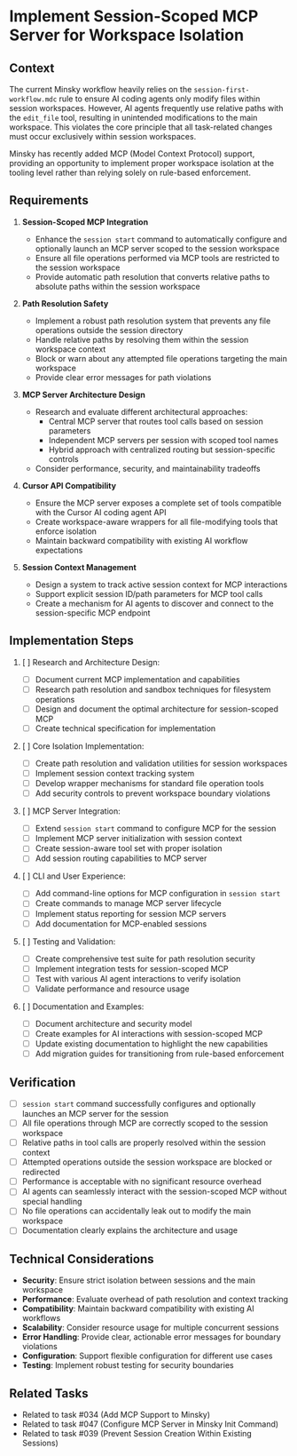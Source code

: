 # Implement Session-Scoped MCP Server for Workspace Isolation

## Context

The current Minsky workflow heavily relies on the `session-first-workflow.mdc` rule to ensure AI coding agents only modify files within session workspaces. However, AI agents frequently use relative paths with the `edit_file` tool, resulting in unintended modifications to the main workspace. This violates the core principle that all task-related changes must occur exclusively within session workspaces.

Minsky has recently added MCP (Model Context Protocol) support, providing an opportunity to implement proper workspace isolation at the tooling level rather than relying solely on rule-based enforcement.

## Requirements

1. **Session-Scoped MCP Integration**

   - Enhance the `session start` command to automatically configure and optionally launch an MCP server scoped to the session workspace
   - Ensure all file operations performed via MCP tools are restricted to the session workspace
   - Provide automatic path resolution that converts relative paths to absolute paths within the session workspace

2. **Path Resolution Safety**

   - Implement a robust path resolution system that prevents any file operations outside the session directory
   - Handle relative paths by resolving them within the session workspace context
   - Block or warn about any attempted file operations targeting the main workspace
   - Provide clear error messages for path violations

3. **MCP Server Architecture Design**

   - Research and evaluate different architectural approaches:
     - Central MCP server that routes tool calls based on session parameters
     - Independent MCP servers per session with scoped tool names
     - Hybrid approach with centralized routing but session-specific controls
   - Consider performance, security, and maintainability tradeoffs

4. **Cursor API Compatibility**

   - Ensure the MCP server exposes a complete set of tools compatible with the Cursor AI coding agent API
   - Create workspace-aware wrappers for all file-modifying tools that enforce isolation
   - Maintain backward compatibility with existing AI workflow expectations

5. **Session Context Management**
   - Design a system to track active session context for MCP interactions
   - Support explicit session ID/path parameters for MCP tool calls
   - Create a mechanism for AI agents to discover and connect to the session-specific MCP endpoint

## Implementation Steps

1. [ ] Research and Architecture Design:

   - [ ] Document current MCP implementation and capabilities
   - [ ] Research path resolution and sandbox techniques for filesystem operations
   - [ ] Design and document the optimal architecture for session-scoped MCP
   - [ ] Create technical specification for implementation

2. [ ] Core Isolation Implementation:

   - [ ] Create path resolution and validation utilities for session workspaces
   - [ ] Implement session context tracking system
   - [ ] Develop wrapper mechanisms for standard file operation tools
   - [ ] Add security controls to prevent workspace boundary violations

3. [ ] MCP Server Integration:

   - [ ] Extend `session start` command to configure MCP for the session
   - [ ] Implement MCP server initialization with session context
   - [ ] Create session-aware tool set with proper isolation
   - [ ] Add session routing capabilities to MCP server

4. [ ] CLI and User Experience:

   - [ ] Add command-line options for MCP configuration in `session start`
   - [ ] Create commands to manage MCP server lifecycle
   - [ ] Implement status reporting for session MCP servers
   - [ ] Add documentation for MCP-enabled sessions

5. [ ] Testing and Validation:

   - [ ] Create comprehensive test suite for path resolution security
   - [ ] Implement integration tests for session-scoped MCP
   - [ ] Test with various AI agent interactions to verify isolation
   - [ ] Validate performance and resource usage

6. [ ] Documentation and Examples:
   - [ ] Document architecture and security model
   - [ ] Create examples for AI interactions with session-scoped MCP
   - [ ] Update existing documentation to highlight the new capabilities
   - [ ] Add migration guides for transitioning from rule-based enforcement

## Verification

- [ ] `session start` command successfully configures and optionally launches an MCP server for the session
- [ ] All file operations through MCP are correctly scoped to the session workspace
- [ ] Relative paths in tool calls are properly resolved within the session context
- [ ] Attempted operations outside the session workspace are blocked or redirected
- [ ] Performance is acceptable with no significant resource overhead
- [ ] AI agents can seamlessly interact with the session-scoped MCP without special handling
- [ ] No file operations can accidentally leak out to modify the main workspace
- [ ] Documentation clearly explains the architecture and usage

## Technical Considerations

- **Security**: Ensure strict isolation between sessions and the main workspace
- **Performance**: Evaluate overhead of path resolution and context tracking
- **Compatibility**: Maintain backward compatibility with existing AI workflows
- **Scalability**: Consider resource usage for multiple concurrent sessions
- **Error Handling**: Provide clear, actionable error messages for boundary violations
- **Configuration**: Support flexible configuration for different use cases
- **Testing**: Implement robust testing for security boundaries

## Related Tasks

- Related to task #034 (Add MCP Support to Minsky)
- Related to task #047 (Configure MCP Server in Minsky Init Command)
- Related to task #039 (Prevent Session Creation Within Existing Sessions)
